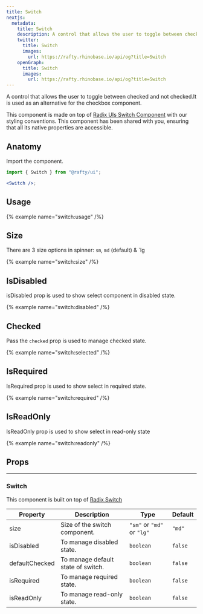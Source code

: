 ```yaml
---
title: Switch
nextjs:
  metadata:
    title: Switch
    description: A control that allows the user to toggle between checked and not checked.It is used as an alternative for the checkbox component.
    twitter:
      title: Switch
      images:
        url: https://rafty.rhinobase.io/api/og?title=Switch
    openGraph:
      title: Switch
      images:
        url: https://rafty.rhinobase.io/api/og?title=Switch
---
```


A control that allows the user to toggle between checked and not checked.It is used as an alternative for the checkbox component.

This component is made on top of [Radix UIs Switch Component](https://www.radix-ui.com/primitives/docs/components/switch) with our styling conventions. This component has been shared with you, ensuring that all its native properties are accessible.

## Anatomy

Import the component.

```jsx
import { Switch } from "@rafty/ui";

<Switch />;
```

## Usage

{% example name="switch:usage" /%}

## Size

There are 3 size options in spinner: `sm`, `md` (default) & `lg

{% example name="switch:size" /%}

## IsDisabled

isDisabled prop is used to show select component in disabled state.

{% example name="switch:disabled" /%}

## Checked

Pass the `checked` prop is used to manage checked state.

{% example name="switch:selected" /%}

## IsRequired

IsRequired prop is used to show select in required state.

{% example name="switch:required" /%}

## IsReadOnly

IsReadOnly prop is used to show select in read-only state

{% example name="switch:readonly" /%}

## Props

---

### Switch

This component is built on top of [Radix Switch](https://www.radix-ui.com/primitives/docs/components/switch#root)

| Property       | Description                        | Type                       | Default |
| -------------- | ---------------------------------- | -------------------------- | ------- |
| size           | Size of the switch component.      | `"sm"` or `"md"` or `"lg"` | `"md"`  |
| isDisabled     | To manage disabled state.          | `boolean`                  | `false` |
| defaultChecked | To manage default state of switch. | `boolean`                  | `false` |
| isRequired     | To manage required state.          | `boolean`                  | `false` |
| isReadOnly     | To manage read-only state.         | `boolean`                  | `false` |
